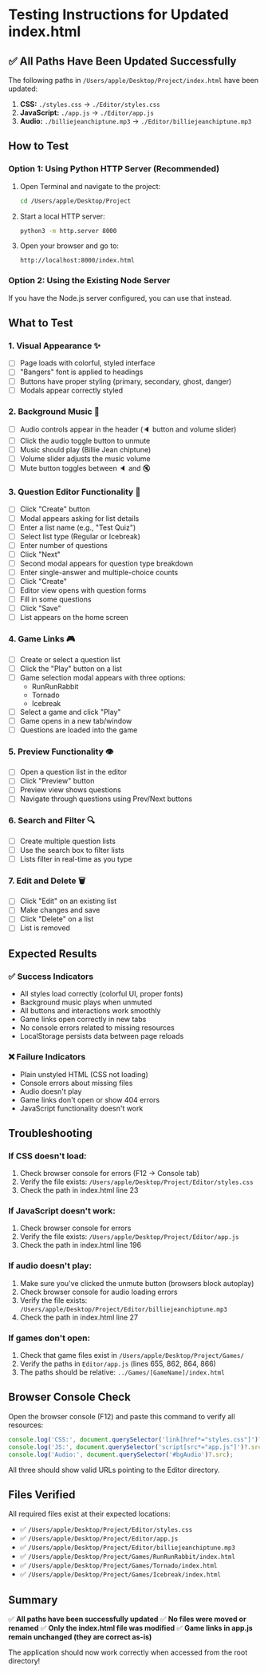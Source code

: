 # Testing Instructions for Updated index.html

## ✅ All Paths Have Been Updated Successfully

The following paths in `/Users/apple/Desktop/Project/index.html` have been updated:

1. **CSS:** `./styles.css` → `./Editor/styles.css`
2. **JavaScript:** `./app.js` → `./Editor/app.js`
3. **Audio:** `./billiejeanchiptune.mp3` → `./Editor/billiejeanchiptune.mp3`

## How to Test

### Option 1: Using Python HTTP Server (Recommended)

1. Open Terminal and navigate to the project:
   ```bash
   cd /Users/apple/Desktop/Project
   ```

2. Start a local HTTP server:
   ```bash
   python3 -m http.server 8000
   ```

3. Open your browser and go to:
   ```
   http://localhost:8000/index.html
   ```

### Option 2: Using the Existing Node Server

If you have the Node.js server configured, you can use that instead.

## What to Test

### 1. Visual Appearance ✨
- [ ] Page loads with colorful, styled interface
- [ ] "Bangers" font is applied to headings
- [ ] Buttons have proper styling (primary, secondary, ghost, danger)
- [ ] Modals appear correctly styled

### 2. Background Music 🎵
- [ ] Audio controls appear in the header (🔈 button and volume slider)
- [ ] Click the audio toggle button to unmute
- [ ] Music should play (Billie Jean chiptune)
- [ ] Volume slider adjusts the music volume
- [ ] Mute button toggles between 🔈 and 🔇

### 3. Question Editor Functionality 📝
- [ ] Click "Create" button
- [ ] Modal appears asking for list details
- [ ] Enter a list name (e.g., "Test Quiz")
- [ ] Select list type (Regular or Icebreak)
- [ ] Enter number of questions
- [ ] Click "Next"
- [ ] Second modal appears for question type breakdown
- [ ] Enter single-answer and multiple-choice counts
- [ ] Click "Create"
- [ ] Editor view opens with question forms
- [ ] Fill in some questions
- [ ] Click "Save"
- [ ] List appears on the home screen

### 4. Game Links 🎮
- [ ] Create or select a question list
- [ ] Click the "Play" button on a list
- [ ] Game selection modal appears with three options:
  - RunRunRabbit
  - Tornado
  - Icebreak
- [ ] Select a game and click "Play"
- [ ] Game opens in a new tab/window
- [ ] Questions are loaded into the game

### 5. Preview Functionality 👁️
- [ ] Open a question list in the editor
- [ ] Click "Preview" button
- [ ] Preview view shows questions
- [ ] Navigate through questions using Prev/Next buttons

### 6. Search and Filter 🔍
- [ ] Create multiple question lists
- [ ] Use the search box to filter lists
- [ ] Lists filter in real-time as you type

### 7. Edit and Delete 🗑️
- [ ] Click "Edit" on an existing list
- [ ] Make changes and save
- [ ] Click "Delete" on a list
- [ ] List is removed

## Expected Results

### ✅ Success Indicators
- All styles load correctly (colorful UI, proper fonts)
- Background music plays when unmuted
- All buttons and interactions work smoothly
- Game links open correctly in new tabs
- No console errors related to missing resources
- LocalStorage persists data between page reloads

### ❌ Failure Indicators
- Plain unstyled HTML (CSS not loading)
- Console errors about missing files
- Audio doesn't play
- Game links don't open or show 404 errors
- JavaScript functionality doesn't work

## Troubleshooting

### If CSS doesn't load:
1. Check browser console for errors (F12 → Console tab)
2. Verify the file exists: `/Users/apple/Desktop/Project/Editor/styles.css`
3. Check the path in index.html line 23

### If JavaScript doesn't work:
1. Check browser console for errors
2. Verify the file exists: `/Users/apple/Desktop/Project/Editor/app.js`
3. Check the path in index.html line 196

### If audio doesn't play:
1. Make sure you've clicked the unmute button (browsers block autoplay)
2. Check browser console for audio loading errors
3. Verify the file exists: `/Users/apple/Desktop/Project/Editor/billiejeanchiptune.mp3`
4. Check the path in index.html line 27

### If games don't open:
1. Check that game files exist in `/Users/apple/Desktop/Project/Games/`
2. Verify the paths in `Editor/app.js` (lines 655, 862, 864, 866)
3. The paths should be relative: `../Games/[GameName]/index.html`

## Browser Console Check

Open the browser console (F12) and paste this command to verify all resources:

```javascript
console.log('CSS:', document.querySelector('link[href*="styles.css"]')?.href);
console.log('JS:', document.querySelector('script[src*="app.js"]')?.src);
console.log('Audio:', document.querySelector('#bgAudio')?.src);
```

All three should show valid URLs pointing to the Editor directory.

## Files Verified

All required files exist at their expected locations:
- ✅ `/Users/apple/Desktop/Project/Editor/styles.css`
- ✅ `/Users/apple/Desktop/Project/Editor/app.js`
- ✅ `/Users/apple/Desktop/Project/Editor/billiejeanchiptune.mp3`
- ✅ `/Users/apple/Desktop/Project/Games/RunRunRabbit/index.html`
- ✅ `/Users/apple/Desktop/Project/Games/Tornado/index.html`
- ✅ `/Users/apple/Desktop/Project/Games/Icebreak/index.html`

## Summary

✅ **All paths have been successfully updated**
✅ **No files were moved or renamed**
✅ **Only the index.html file was modified**
✅ **Game links in app.js remain unchanged (they are correct as-is)**

The application should now work correctly when accessed from the root directory!